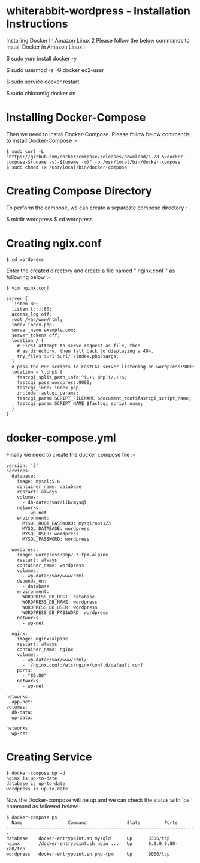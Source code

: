 whiterabbit-wordpress - Installation Instructions
================


Installing Docker In Amazon Linux 2
Please follow the below commands to install Docker in Amazon Linux :-

$ sudo yum install docker -y

$ sudo usermod -a -G docker ec2-user

$ sudo service docker restart

$ sudo chkconfig docker on



Installing Docker-Compose
=========
Then we need to install Docker-Compose. Please follow below commands to install Docker-Compose :-

```
$ sudo curl -L "https://github.com/docker/compose/releases/download/1.28.5/docker-compose-$(uname -s)-$(uname -m)" -o /usr/local/bin/docker-compose
$ sudo chmod +x /usr/local/bin/docker-compose
```


Creating Compose Directory
==========

To perform the compose, we can create a separeate compose directory : -

$ mkdir wordpress
$ cd wordpress


Creating ngix.conf
==========
```
$ cd wordpress
```

Enter the created directory and create a file named " nginx.conf " as following below :-

```
$ vim nginx.conf

server {
  listen 80;
  listen [::]:80;
  access_log off;
  root /var/www/html;
  index index.php;
  server_name example.com;
  server_tokens off;
  location / {
    # First attempt to serve request as file, then
    # as directory, then fall back to displaying a 404.
    try_files $uri $uri/ /index.php?$args;
  }
  # pass the PHP scripts to FastCGI server listening on wordpress:9000
  location ~ \.php$ {
    fastcgi_split_path_info ^(.+\.php)(/.+)$;
    fastcgi_pass wordpress:9000;
    fastcgi_index index.php;
    include fastcgi_params;
    fastcgi_param SCRIPT_FILENAME $document_root$fastcgi_script_name;
    fastcgi_param SCRIPT_NAME $fastcgi_script_name;
  }
}
```


docker-compose.yml
==========

Finally we need to create the docker compose file :-

```
version: '3'
services:
  database:
    image: mysql:5.6
    container_name: database
    restart: always
    volumes:
      - db-data:/var/lib/mysql
    networks:
       - wp-net
    environment:
      MYSQL_ROOT_PASSWORD: mysqlroot123
      MYSQL_DATABASE: wordpress
      MYSQL_USER: wordpress
      MYSQL_PASSWORD: wordpress
    
  wordpress:
    image: wordpress:php7.3-fpm-alpine
    restart: always
    container_name: wordpress
    volumes:
      - wp-data:/var/www/html
    depends_on:
      - database
    environment:
      WORDPRESS_DB_HOST: database
      WORDPRESS_DB_NAME: wordpress
      WORDPRESS_DB_USER: wordpress
      WORDPRESS_DB_PASSWORD: wordpress
    networks:
      - wp-net

  nginx:
    image: nginx:alpine
    restart: always
    container_name: nginx
    volumes:
      - wp-data:/var/www/html/
      - ./nginx.conf:/etc/nginx/conf.d/default.conf
    ports:
      - "80:80"
    networks:
      - wp-net

networks:
  app-net:    
volumes:
  db-data:
  wp-data:

networks:
  wp-net:

```
  
  
Creating Service
============
```
$ docker-compose up -d
nginx is up-to-date
database is up-to-date
wordpress is up-to-date
```

Now the Docker-compose will be up and we can check the status with 'ps' command as followed below:-

```
$ docker-compose ps
  Name                 Command               State         Ports       
-----------------------------------------------------------------------
database    docker-entrypoint.sh mysqld      Up      3306/tcp          
nginx       /docker-entrypoint.sh ngin ...   Up      0.0.0.0:80->80/tcp
wordpress   docker-entrypoint.sh php-fpm     Up      9000/tcp
```
